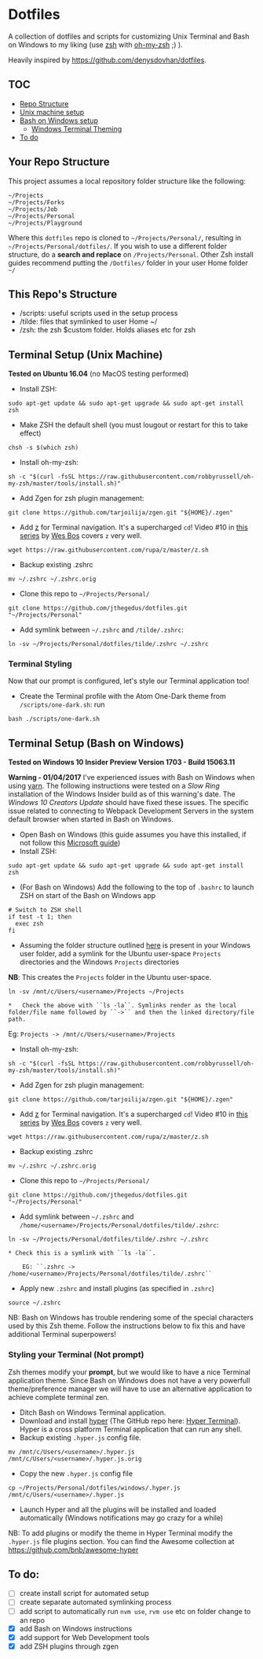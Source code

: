 # Dotfiles

A collection of dotfiles and scripts for customizing Unix Terminal and Bash on Windows to my liking (use [zsh](http://www.zsh.org) with [oh-my-zsh](https://github.com/robbyrussell/oh-my-zsh) ;) ).

Heavily inspired by https://github.com/denysdovhan/dotfiles.

## TOC
*   [Repo Structure](#your-repo-structure)
*   [Unix machine setup](#terminal-setup-unix-machine)
*   [Bash on Windows setup](#terminal-setup-bash-on-windows)
    *   [Windows Terminal Theming](#styling-your-terminal-not-prompt)
*   [To do](#to-do)

## Your Repo Structure
This project assumes a local repository folder structure like the following:
```
~/Projects
~/Projects/Forks
~/Projects/Job
~/Projects/Personal
~/Projects/Playground
```
Where this ``dotfiles`` repo is cloned to ``~/Projects/Personal/``, resulting in ``~/Projects/Personal/dotfiles/``. If you wish to use a different folder structure, do a **search and replace** on ``/Projects/Personal``. Other Zsh install guides recommend putting the ``/Dotfiles/`` folder in your user Home folder ``~/``

## This Repo's Structure
*   /scripts: useful scripts used in the setup process
*   /tilde: files that symlinked to user Home ~/
*   /zsh: the zsh $custom folder. Holds aliases etc for zsh

## Terminal Setup (Unix Machine)
**Tested on Ubuntu 16.04** (no MacOS testing performed)

*   Install ZSH:
```shell
sudo apt-get update && sudo apt-get upgrade && sudo apt-get install zsh
```
*   Make ZSH the default shell (you must lougout or restart for this to take effect)
```shell
chsh -s $(which zsh)
```
*   Install oh-my-zsh:
```shell
sh -c "$(curl -fsSL https://raw.githubusercontent.com/robbyrussell/oh-my-zsh/master/tools/install.sh)"
```
*   Add Zgen for zsh plugin management:
```shell
git clone https://github.com/tarjoilija/zgen.git "${HOME}/.zgen"
```
*   Add [z](https://github.com/rupa/z) for Terminal navigation. It's a supercharged ``cd``! Video \#10 in [this series](https://commandlinepoweruser.com) by [Wes Bos](https://twitter.com/@wesbos) covers ``z`` very well.
```shell
wget https://raw.githubusercontent.com/rupa/z/master/z.sh
```
*   Backup existing .zshrc
```shell
mv ~/.zshrc ~/.zshrc.orig
```
*   Clone this repo to ``~/Projects/Personal/``
```shell
git clone https://github.com/jthegedus/dotfiles.git "~/Projects/Personal"
```
*   Add symlink between ``~/.zshrc`` and ``/tilde/.zshrc``:
```shell
ln -sv ~/Projects/Personal/dotfiles/tilde/.zshrc ~/.zshrc
```

### Terminal Styling
Now that our prompt is configured, let's style our Terminal application too!

*   Create the Terminal profile with the Atom One-Dark theme from ``/scripts/one-dark.sh``: run
```shell
bash ./scripts/one-dark.sh
```
## Terminal Setup (Bash on Windows)
**Tested on Windows 10 Insider Preview Version 1703 - Build 15063.11**

**Warning - 01/04/2017** I've experienced issues with Bash on Windows when using [yarn](https://github.com/yarnpkg/yarn). The following instructions were tested on a *Slow Ring* installation of the Windows Insider build as of this warning's date. The *Windows 10 Creators Update* should have fixed these issues. The specific issue related to connecting to Webpack Development Servers in the system default browser when started in Bash on Windows.

*   Open Bash on Windows (this guide assumes you have this installed, if not follow this [Microsoft guide](https://msdn.microsoft.com/en-au/commandline/wsl/install_guide))
*   Install ZSH:
```shell
sudo apt-get update && sudo apt-get upgrade && sudo apt-get install zsh
```
*   (For Bash on Windows) Add the following to the top of ``.bashrc`` to launch ZSH on start of the Bash on Windows app
```shell
# Switch to ZSH shell
if test -t 1; then
  exec zsh
fi
```
*   Assuming the folder structure outlined [here](#your-repo-structure) is present in your Windows user folder, add a symlink for the Ubuntu user-space ``Projects`` directories and the Windows ``Projects`` directories

**NB**: This creates the ``Projects`` folder in the Ubuntu user-space.
```shell
ln -sv /mnt/c/Users/<username>/Projects ~/Projects
```
    *   Check the above with ``ls -la``. Symlinks render as the local folder/file name followed by ``->`` and then the linked directory/file path.

Eg: ``Projects -> /mnt/c/Users/<username>/Projects``

*   Install oh-my-zsh:
```shell
sh -c "$(curl -fsSL https://raw.githubusercontent.com/robbyrussell/oh-my-zsh/master/tools/install.sh)"
```
*   Add Zgen for zsh plugin management:
```shell
git clone https://github.com/tarjoilija/zgen.git "${HOME}/.zgen"
```
*   Add [z](https://github.com/rupa/z) for Terminal navigation. It's a supercharged ``cd``! Video \#10 in [this series](https://commandlinepoweruser.com) by [Wes Bos](https://twitter.com/@wesbos) covers ``z`` very well.
```shell
wget https://raw.githubusercontent.com/rupa/z/master/z.sh
```
*   Backup existing .zshrc
```shell
mv ~/.zshrc ~/.zshrc.orig
```
*   Clone this repo to ``~/Projects/Personal/``
```shell
git clone https://github.com/jthegedus/dotfiles.git "~/Projects/Personal"
```
*   Add symlink between ``~/.zshrc`` and ``/home/<username>/Projects/Personal/dotfiles/tilde/.zshrc``:
```shell
ln -sv ~/Projects/Personal/dotfiles/tilde/.zshrc ~/.zshrc
```
    * Check this is a symlink with ``ls -la``.

        EG: ``.zshrc -> /home/<username>/Projects/Personal/dotfiles/tilde/.zshrc``
*   Apply new ``.zshrc`` and install plugins (as specified in ``.zshrc``)
```shell
source ~/.zshrc
```

NB: Bash on Windows has trouble rendering some of the special characters used by this Zsh theme. Follow the instructions below to fix this and have additional Terminal superpowers!

### Styling your Terminal (Not prompt)
Zsh themes modify your **prompt**, but we would like to have a nice Terminal application theme. Since Bash on Windows does not have a very powerfull theme/preference manager we will have to use an alternative application to achieve complete terminal zen.

*   Ditch Bash on Windows Terminal application.
*   Download and install [hyper](https://hyper.is) (The GitHub repo here: [Hyper Terminal](https://github.com/zeit/hyper)). Hyper is a cross platform Terminal application that can run any shell.
*   Backup existing ``.hyper.js`` config file.
```shell
mv /mnt/c/Users/<username>/.hyper.js /mnt/c/Users/<username>/.hyper.js.orig
```
*   Copy the new ``.hyper.js`` config file
```shell
cp ~/Projects/Personal/dotfiles/windows/.hyper.js /mnt/c/Users/<username>/.hyper.js
```
*   Launch Hyper and all the plugins will be installed and loaded automatically (Windows notifications may go crazy for a while)

NB: To add plugins or modify the theme in Hyper Terminal modify the ``.hyper.js`` file plugins section. You can find the Awesome collection at <https://github.com/bnb/awesome-hyper>


## To do:
-   [ ] create install script for automated setup
-   [ ] create separate automated symlinking process
-   [ ] add script to automatically run ``nvm use``, ``rvm use`` etc on folder change to an repo
-   [x] add Bash on Windows instructions
-   [x] add support for Web Development tools
-   [x] add ZSH plugins through zgen
